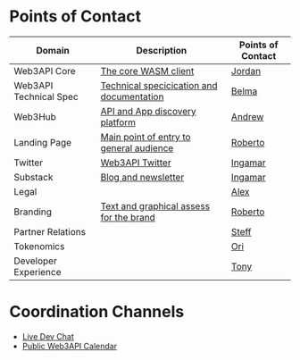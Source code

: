 
# Points of Contact

| Domain | Description | Points of Contact |  
|-|-|-| 
| Web3API Core | [The core WASM client](https://github.com/Web3-API/prototype) |[Jordan]()|
| Web3API Technical Spec |[Technical specicication and documentation](https://github.com/Web3-API/specification) |[Belma]()|
| Web3Hub | [API and App discovery platform](#) |[Andrew]()|
| Landing Page | [Main point of entry to general audience](https://web3api.dev) | [Roberto](https://t.me/daoadvocate) |  
| Twitter | [Web3API Twitter](https://twitter.com/web3api) | [Ingamar]() |  
| Substack | [Blog and newsletter]() | [Ingamar]() |  
| Legal | [](#) | [Alex]() |  
| Branding | [Text and graphical assess for the brand](https://github.com/Web3-API/branding) | [Roberto](https://t.me/daoadvocate) |  
| Partner Relations | []() | [Steff]() |  
| Tokenomics | []() | [Ori]() |  
| Developer Experience | []() | [Tony]() |  


# Coordination Channels
- [Live Dev Chat]()
- [Public Web3API Calendar](https://calendar.google.com/calendar/embed?src=c_jpqrmmdu58tc2flstpdebr40ng%40group.calendar.google.com)